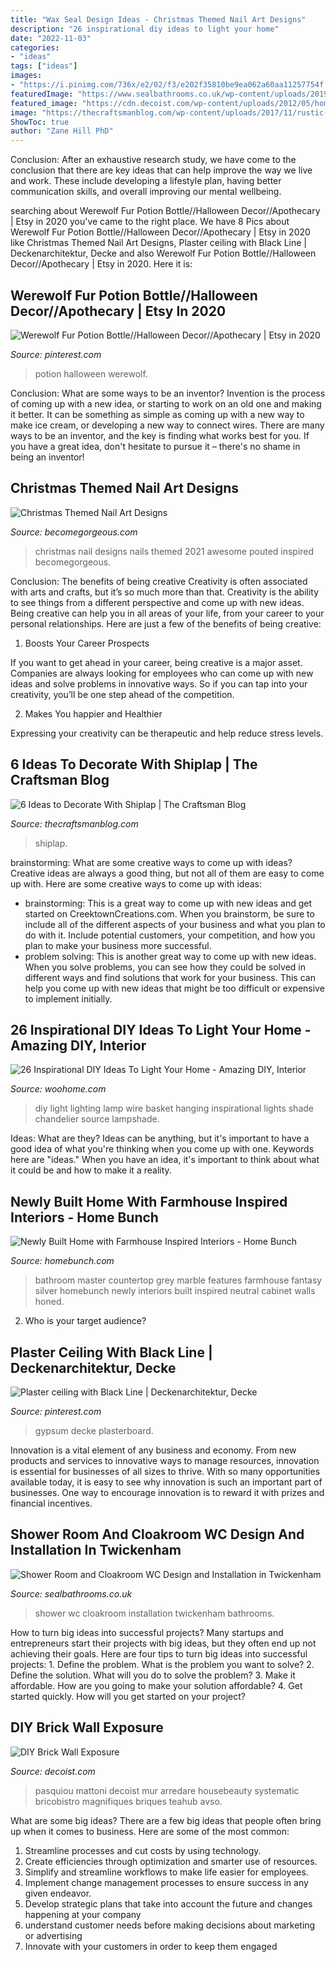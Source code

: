 ```yaml
---
title: "Wax Seal Design Ideas - Christmas Themed Nail Art Designs"
description: "26 inspirational diy ideas to light your home"
date: "2022-11-03"
categories:
- "ideas"
tags: ["ideas"]
images:
- "https://i.pinimg.com/736x/e2/02/f3/e202f35810be9ea062a60aa11257754f.jpg"
featuredImage: "https://www.sealbathrooms.co.uk/wp-content/uploads/2019/04/2019-03-11_Client-01_04.jpg"
featured_image: "https://cdn.decoist.com/wp-content/uploads/2012/05/home-office-design-with-exposed-brick-walls.jpg"
image: "https://thecraftsmanblog.com/wp-content/uploads/2017/11/rustic-shiplap.png"
ShowToc: true
author: "Zane Hill PhD"
---
```



Conclusion:
After an exhaustive research study, we have come to the conclusion that there are key ideas that can help improve the way we live and work. These include developing a lifestyle plan, having better communication skills, and overall improving our mental wellbeing.

	

		
searching about Werewolf Fur Potion Bottle//Halloween Decor//Apothecary | Etsy in 2020 you've came to the right place. We have 8 Pics about Werewolf Fur Potion Bottle//Halloween Decor//Apothecary | Etsy in 2020 like Christmas Themed Nail Art Designs, Plaster ceiling with Black Line | Deckenarchitektur, Decke and also Werewolf Fur Potion Bottle//Halloween Decor//Apothecary | Etsy in 2020. Here it is:
		
    
## Werewolf Fur Potion Bottle//Halloween Decor//Apothecary | Etsy In 2020

<img loading=lazy src="https://i.pinimg.com/736x/e2/02/f3/e202f35810be9ea062a60aa11257754f.jpg" onerror="this.onerror=null;this.src='https://tse2.mm.bing.net/th?id=OIP.RY208zKzZ7iAa9LQ06tvLAHaLH&amp;pid=15.1';" alt="Werewolf Fur Potion Bottle//Halloween Decor//Apothecary | Etsy in 2020">

_Source: pinterest.com_

>potion halloween werewolf. 

	

Conclusion: What are some ways to be an inventor?
Invention is the process of coming up with a new idea, or starting to work on an old one and making it better. It can be something as simple as coming up with a new way to make ice cream, or developing a new way to connect wires. There are many ways to be an inventor, and the key is finding what works best for you. If you have a great idea, don't hesitate to pursue it – there's no shame in being an inventor!

    
## Christmas Themed Nail Art Designs

<img loading=lazy src="https://static.becomegorgeous.com/img/arts/2011/Dec/07/6149/christmas_nails888.jpg" onerror="this.onerror=null;this.src='https://tse1.mm.bing.net/th?id=OIP.P2M9DwhKEgHqKhzKCEGMCQHaJ4&amp;pid=15.1';" alt="Christmas Themed Nail Art Designs">

_Source: becomegorgeous.com_

>christmas nail designs nails themed 2021 awesome pouted inspired becomegorgeous. 

	

Conclusion: The benefits of being creative
Creativity is often associated with arts and crafts, but it’s so much more than that. Creativity is the ability to see things from a different perspective and come up with new ideas. Being creative can help you in all areas of your life, from your career to your personal relationships.
Here are just a few of the benefits of being creative:

1. Boosts Your Career Prospects

If you want to get ahead in your career, being creative is a major asset. Companies are always looking for employees who can come up with new ideas and solve problems in innovative ways. So if you can tap into your creativity, you’ll be one step ahead of the competition.

2. Makes You happier and Healthier

Expressing your creativity can be therapeutic and help reduce stress levels.

    
## 6 Ideas To Decorate With Shiplap | The Craftsman Blog

<img loading=lazy src="https://thecraftsmanblog.com/wp-content/uploads/2017/11/rustic-shiplap.png" onerror="this.onerror=null;this.src='https://tse3.mm.bing.net/th?id=OIP.acHmwkw6TgKIetDF9KYw-QHaJ2&amp;pid=15.1';" alt="6 Ideas to Decorate With Shiplap | The Craftsman Blog">

_Source: thecraftsmanblog.com_

>shiplap. 

	

brainstorming: What are some creative ways to come up with ideas?
Creative ideas are always a good thing, but not all of them are easy to come up with. Here are some creative ways to come up with ideas: 
- brainstorming: This is a great way to come up with new ideas and get started on CreektownCreations.com. When you brainstorm, be sure to include all of the different aspects of your business and what you plan to do with it. Include potential customers, your competition, and how you plan to make your business more successful.
- problem solving: This is another great way to come up with new ideas. When you solve problems, you can see how they could be solved in different ways and find solutions that work for your business. This can help you come up with new ideas that might be too difficult or expensive to implement initially.

    
## 26 Inspirational DIY Ideas To Light Your Home - Amazing DIY, Interior

<img loading=lazy src="http://www.woohome.com/wp-content/uploads/2013/09/DIY-Lighting-Ideas-23-11.jpg" onerror="this.onerror=null;this.src='https://tse4.mm.bing.net/th?id=OIP.w0HDiZvXm_qpGkp1CHhI0QHaQA&amp;pid=15.1';" alt="26 Inspirational DIY Ideas To Light Your Home - Amazing DIY, Interior">

_Source: woohome.com_

>diy light lighting lamp wire basket hanging inspirational lights shade chandelier source lampshade. 

	

Ideas: What are they?
Ideas can be anything, but it's important to have a good idea of what you're thinking when you come up with one. Keywords here are "ideas." When you have an idea, it's important to think about what it could be and how to make it a reality.

    
## Newly Built Home With Farmhouse Inspired Interiors - Home Bunch

<img loading=lazy src="http://www.homebunch.com/wp-content/uploads/2017/04/Bathroom-with-grey-cabinet-and-neutral-walls.-Master-Bathroom-with-grey-cabinet-and-neutral-walls.-Bathroom-with-grey-cabinet-and-neutral-walls-Bathroom-greycabinet-neutralwalls.jpg" onerror="this.onerror=null;this.src='https://tse4.mm.bing.net/th?id=OIP.hfg_RhQL1FV-N8E7RtQglAHaLG&amp;pid=15.1';" alt="Newly Built Home with Farmhouse Inspired Interiors - Home Bunch">

_Source: homebunch.com_

>bathroom master countertop grey marble features farmhouse fantasy silver homebunch newly interiors built inspired neutral cabinet walls honed. 

	

2. Who is your target audience?

    
## Plaster Ceiling With Black Line | Deckenarchitektur, Decke

<img loading=lazy src="https://i.pinimg.com/736x/f9/2d/94/f92d94713736daa0251d06f02149f475.jpg" onerror="this.onerror=null;this.src='https://tse1.mm.bing.net/th?id=OIP.LdTxj5QWbblGwqVzOY7lxgHaJ3&amp;pid=15.1';" alt="Plaster ceiling with Black Line | Deckenarchitektur, Decke">

_Source: pinterest.com_

>gypsum decke plasterboard. 

	

Innovation is a vital element of any business and economy. From new products and services to innovative ways to manage resources, innovation is essential for businesses of all sizes to thrive. With so many opportunities available today, it is easy to see why innovation is such an important part of businesses. One way to encourage innovation is to reward it with prizes and financial incentives.

    
## Shower Room And Cloakroom WC Design And Installation In Twickenham

<img loading=lazy src="https://www.sealbathrooms.co.uk/wp-content/uploads/2019/04/2019-03-11_Client-01_04.jpg" onerror="this.onerror=null;this.src='https://tse1.mm.bing.net/th?id=OIP.RQZplJAC5AvR2MYGg4rMwQHaLG&amp;pid=15.1';" alt="Shower Room and Cloakroom WC Design and Installation in Twickenham">

_Source: sealbathrooms.co.uk_

>shower wc cloakroom installation twickenham bathrooms. 

	

How to turn big ideas into successful projects?
Many startups and entrepreneurs start their projects with big ideas, but they often end up not achieving their goals. Here are four tips to turn big ideas into successful projects: 1. Define the problem. What is the problem you want to solve? 2. Define the solution. What will you do to solve the problem? 3. Make it affordable. How are you going to make your solution affordable? 4. Get started quickly. How will you get started on your project?

    
## DIY Brick Wall Exposure

<img loading=lazy src="https://cdn.decoist.com/wp-content/uploads/2012/05/home-office-design-with-exposed-brick-walls.jpg" onerror="this.onerror=null;this.src='https://tse2.mm.bing.net/th?id=OIP.zflkvZbX5SZO27BQunImYAHaLH&amp;pid=15.1';" alt="DIY Brick Wall Exposure">

_Source: decoist.com_

>pasquiou mattoni decoist mur arredare housebeauty systematic bricobistro magnifiques briques teahub avso. 

	

What are some big ideas?
There are a few big ideas that people often bring up when it comes to business. Here are some of the most common:
1. Streamline processes and cut costs by using technology.
2. Create efficiencies through optimization and smarter use of resources.
3. Simplify and streamline workflows to make life easier for employees.
4. Implement change management processes to ensure success in any given endeavor. 
5. Develop strategic plans that take into account the future and changes happening at your company 
6. understand customer needs before making decisions about marketing or advertising 
7. Innovate with your customers in order to keep them engaged 

